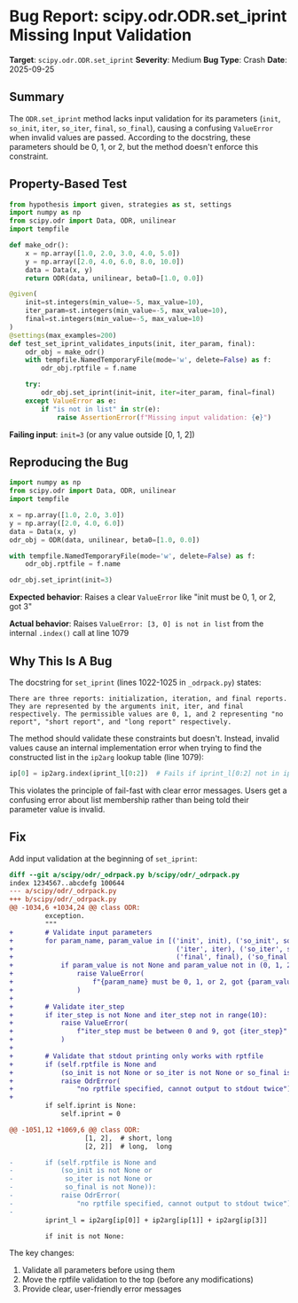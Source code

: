 # Bug Report: scipy.odr.ODR.set_iprint Missing Input Validation

**Target**: `scipy.odr.ODR.set_iprint`
**Severity**: Medium
**Bug Type**: Crash
**Date**: 2025-09-25

## Summary

The `ODR.set_iprint` method lacks input validation for its parameters (`init`, `so_init`, `iter`, `so_iter`, `final`, `so_final`), causing a confusing `ValueError` when invalid values are passed. According to the docstring, these parameters should be 0, 1, or 2, but the method doesn't enforce this constraint.

## Property-Based Test

```python
from hypothesis import given, strategies as st, settings
import numpy as np
from scipy.odr import Data, ODR, unilinear
import tempfile

def make_odr():
    x = np.array([1.0, 2.0, 3.0, 4.0, 5.0])
    y = np.array([2.0, 4.0, 6.0, 8.0, 10.0])
    data = Data(x, y)
    return ODR(data, unilinear, beta0=[1.0, 0.0])

@given(
    init=st.integers(min_value=-5, max_value=10),
    iter_param=st.integers(min_value=-5, max_value=10),
    final=st.integers(min_value=-5, max_value=10)
)
@settings(max_examples=200)
def test_set_iprint_validates_inputs(init, iter_param, final):
    odr_obj = make_odr()
    with tempfile.NamedTemporaryFile(mode='w', delete=False) as f:
        odr_obj.rptfile = f.name

    try:
        odr_obj.set_iprint(init=init, iter=iter_param, final=final)
    except ValueError as e:
        if "is not in list" in str(e):
            raise AssertionError(f"Missing input validation: {e}")
```

**Failing input**: `init=3` (or any value outside [0, 1, 2])

## Reproducing the Bug

```python
import numpy as np
from scipy.odr import Data, ODR, unilinear
import tempfile

x = np.array([1.0, 2.0, 3.0])
y = np.array([2.0, 4.0, 6.0])
data = Data(x, y)
odr_obj = ODR(data, unilinear, beta0=[1.0, 0.0])

with tempfile.NamedTemporaryFile(mode='w', delete=False) as f:
    odr_obj.rptfile = f.name

odr_obj.set_iprint(init=3)
```

**Expected behavior**: Raises a clear `ValueError` like "init must be 0, 1, or 2, got 3"

**Actual behavior**: Raises `ValueError: [3, 0] is not in list` from the internal `.index()` call at line 1079

## Why This Is A Bug

The docstring for `set_iprint` (lines 1022-1025 in `_odrpack.py`) states:

```
There are three reports: initialization, iteration, and final reports.
They are represented by the arguments init, iter, and final
respectively. The permissible values are 0, 1, and 2 representing "no
report", "short report", and "long report" respectively.
```

The method should validate these constraints but doesn't. Instead, invalid values cause an internal implementation error when trying to find the constructed list in the `ip2arg` lookup table (line 1079):

```python
ip[0] = ip2arg.index(iprint_l[0:2])  # Fails if iprint_l[0:2] not in ip2arg
```

This violates the principle of fail-fast with clear error messages. Users get a confusing error about list membership rather than being told their parameter value is invalid.

## Fix

Add input validation at the beginning of `set_iprint`:

```diff
diff --git a/scipy/odr/_odrpack.py b/scipy/odr/_odrpack.py
index 1234567..abcdefg 100644
--- a/scipy/odr/_odrpack.py
+++ b/scipy/odr/_odrpack.py
@@ -1034,6 +1034,24 @@ class ODR:
         exception.
         """
+        # Validate input parameters
+        for param_name, param_value in [('init', init), ('so_init', so_init),
+                                         ('iter', iter), ('so_iter', so_iter),
+                                         ('final', final), ('so_final', so_final)]:
+            if param_value is not None and param_value not in (0, 1, 2):
+                raise ValueError(
+                    f"{param_name} must be 0, 1, or 2, got {param_value}"
+                )
+
+        # Validate iter_step
+        if iter_step is not None and iter_step not in range(10):
+            raise ValueError(
+                f"iter_step must be between 0 and 9, got {iter_step}"
+            )
+
+        # Validate that stdout printing only works with rptfile
+        if (self.rptfile is None and
+            (so_init is not None or so_iter is not None or so_final is not None)):
+            raise OdrError(
+                "no rptfile specified, cannot output to stdout twice")
+
         if self.iprint is None:
             self.iprint = 0

@@ -1051,12 +1069,6 @@ class ODR:
                   [1, 2],  # short, long
                   [2, 2]]  # long,  long

-        if (self.rptfile is None and
-            (so_init is not None or
-             so_iter is not None or
-             so_final is not None)):
-            raise OdrError(
-                "no rptfile specified, cannot output to stdout twice")
-
         iprint_l = ip2arg[ip[0]] + ip2arg[ip[1]] + ip2arg[ip[3]]

         if init is not None:
```

The key changes:
1. Validate all parameters before using them
2. Move the rptfile validation to the top (before any modifications)
3. Provide clear, user-friendly error messages